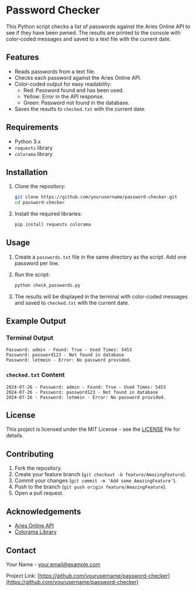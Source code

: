 
# Password Checker

This Python script checks a list of passwords against the Aries Online API to see if they have been pwned. The results are printed to the console with color-coded messages and saved to a text file with the current date.

## Features

- Reads passwords from a text file.
- Checks each password against the Aries Online API.
- Color-coded output for easy readability:
  - Red: Password found and has been used.
  - Yellow: Error in the API response.
  - Green: Password not found in the database.
- Saves the results to `checked.txt` with the current date.

## Requirements

- Python 3.x
- `requests` library
- `colorama` library

## Installation

1. Clone the repository:
    ```bash
    git clone https://github.com/yourusername/password-checker.git
    cd password-checker
    ```

2. Install the required libraries:
    ```bash
    pip install requests colorama
    ```

## Usage

1. Create a `passwords.txt` file in the same directory as the script. Add one password per line.

2. Run the script:
    ```bash
    python check_passwords.py
    ```

3. The results will be displayed in the terminal with color-coded messages and saved to `checked.txt` with the current date.

## Example Output

### Terminal Output
```
Password: admin - Found: True - Used Times: 5453
Password: password123 - Not found in database
Password: letmein - Error: No password provided.
```

### `checked.txt` Content
```
2024-07-26 - Password: admin - Found: True - Used Times: 5453
2024-07-26 - Password: password123 - Not found in database
2024-07-26 - Password: letmein - Error: No password provided.
```

## License

This project is licensed under the MIT License - see the [LICENSE](LICENSE) file for details.

## Contributing

1. Fork the repository.
2. Create your feature branch (`git checkout -b feature/AmazingFeature`).
3. Commit your changes (`git commit -m 'Add some AmazingFeature'`).
4. Push to the branch (`git push origin feature/AmazingFeature`).
5. Open a pull request.

## Acknowledgements

- [Aries Online API](https://api.api-aries.online)
- [Colorama Library](https://pypi.org/project/colorama/)

## Contact

Your Name - [your.email@example.com](mailto:your.email@example.com)

Project Link: [https://github.com/yourusername/password-checker](https://github.com/yourusername/password-checker)
